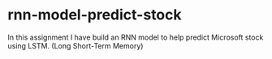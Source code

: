 # rnn-model-predict-stock
In this assignment I have build an RNN model to help predict Microsoft stock using LSTM. (Long Short-Term Memory)

